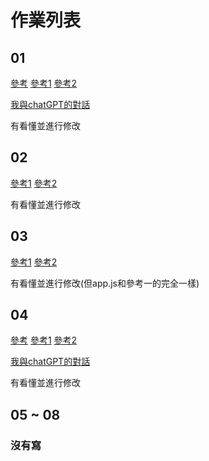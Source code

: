 # 作業列表

## 01

[參考](https://github.com/ccc112a/html2denojs/blob/master/02-%E5%BE%8C%E7%AB%AF/03-oak/02-param/oakInfo.js)
[參考1](https://github.com/jcat980007/ws112a/blob/master/HW1.js)
[參考2](https://github.com/XaioYue/ws112a/blob/master/HW/915H1.js)

[我與chatGPT的對話](https://chat.openai.com/share/f6a463b0-1ea1-4016-9c17-48e8bf242d94)

有看懂並進行修改

## 02

[參考1](https://github.com/jcat980007/ws112a/blob/master/HW2.js)
[參考2](https://github.com/XaioYue/ws112a/blob/master/HW/922H2.js)

有看懂並進行修改

## 03

[參考1](https://github.com/jcat980007/ws112a/blob/master/HW3)
[參考2](https://github.com/XaioYue/ws112a/blob/master/HW/H3)

有看懂並進行修改(但app.js和參考一的完全一樣)

## 04

[參考](https://github.com/ccc112a/html2denojs/tree/master/02-%E5%BE%8C%E7%AB%AF/04a-people/02-post)
[參考1](https://github.com/jcat980007/ws112a/tree/master/HW4)
[參考2](https://github.com/XaioYue/ws112a/tree/master/HW/H4)

[我與chatGPT的對話](https://chat.openai.com/share/7aa1a371-3386-48b6-a709-a932db2cd6c7)

有看懂並進行修改

## 05 ~ 08

### 沒有寫
